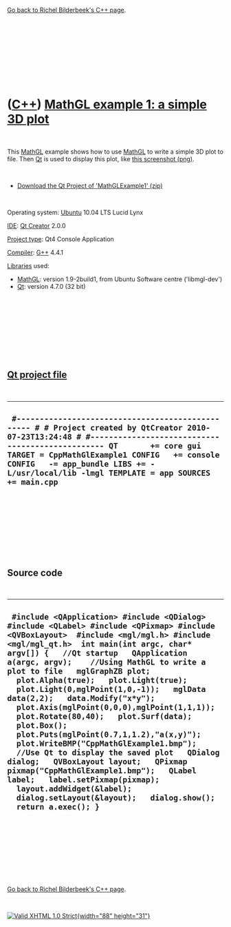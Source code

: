 

[Go back to Richel Bilderbeek's C++ page](Cpp.htm).

 

 

 

 

 

([C++](Cpp.htm)) [MathGL example 1: a simple 3D plot](CppMathGlExample1.htm)
============================================================================

 

This [MathGL](CppMathGl.htm) example shows how to use
[MathGL](CppMathGl.htm) to write a simple 3D plot to file. Then
[Qt](CppQt.htm) is used to display this plot, like [this screenshot
(png)](CppMathGlExample1.png).

 

-   [Download the Qt Project of
    'MathGLExample1' (zip)](CppMathGlExample1.zip)

 

Operating system: [Ubuntu](http://www.ubuntu.com) 10.04 LTS Lucid Lynx

[IDE](CppIde.htm): [Qt Creator](CppQt.htm) 2.0.0

[Project type](CppQtProjectType.htm): Qt4 Console Application

[Compiler](CppCompiler.htm): [G++](CppGpp.htm) 4.4.1

[Libraries](CppLibrary.htm) used:

-   [MathGL](CppMathGl.htm): version 1.9-2build1, from Ubuntu Software
    centre ('libmgl-dev')
-   [Qt](CppQt.htm): version 4.7.0 (32 bit)

 

 

 

 

 

[Qt project file](CppQtProjectFile.htm)
---------------------------------------

 

  ------------------------------------------------------------------------------------------------------------------------------------------------------------------------------------------------------------------------------------------------------------------------------------------------------------------------------
  ` #------------------------------------------------- # # Project created by QtCreator 2010-07-23T13:24:48 # #------------------------------------------------- QT       += core gui TARGET = CppMathGlExample1 CONFIG   += console CONFIG   -= app_bundle LIBS += -L/usr/local/lib -lmgl TEMPLATE = app SOURCES += main.cpp`
  ------------------------------------------------------------------------------------------------------------------------------------------------------------------------------------------------------------------------------------------------------------------------------------------------------------------------------

 

 

 

 

 

Source code
-----------

 

  -----------------------------------------------------------------------------------------------------------------------------------------------------------------------------------------------------------------------------------------------------------------------------------------------------------------------------------------------------------------------------------------------------------------------------------------------------------------------------------------------------------------------------------------------------------------------------------------------------------------------------------------------------------------------------------------------------------------------------------------------------------------------------------------------------------------------------------------------------------------------------------------
  ` #include <QApplication> #include <QDialog> #include <QLabel> #include <QPixmap> #include <QVBoxLayout>  #include <mgl/mgl.h> #include <mgl/mgl_qt.h>  int main(int argc, char* argv[]) {   //Qt startup   QApplication a(argc, argv);    //Using MathGL to write a plot to file   mglGraphZB plot;   plot.Alpha(true);   plot.Light(true);   plot.Light(0,mglPoint(1,0,-1));   mglData data(2,2);   data.Modify("x*y");   plot.Axis(mglPoint(0,0,0),mglPoint(1,1,1));   plot.Rotate(80,40);   plot.Surf(data);   plot.Box();   plot.Puts(mglPoint(0.7,1,1.2),"a(x,y)");   plot.WriteBMP("CppMathGlExample1.bmp");    //Use Qt to display the saved plot   QDialog dialog;   QVBoxLayout layout;   QPixmap pixmap("CppMathGlExample1.bmp");   QLabel label;   label.setPixmap(pixmap);   layout.addWidget(&label);   dialog.setLayout(&layout);   dialog.show();   return a.exec(); }`
  -----------------------------------------------------------------------------------------------------------------------------------------------------------------------------------------------------------------------------------------------------------------------------------------------------------------------------------------------------------------------------------------------------------------------------------------------------------------------------------------------------------------------------------------------------------------------------------------------------------------------------------------------------------------------------------------------------------------------------------------------------------------------------------------------------------------------------------------------------------------------------------------

 

 

 

 

 

[Go back to Richel Bilderbeek's C++ page](Cpp.htm).



 

[![Valid XHTML 1.0 Strict](valid-xhtml10.png){width="88"
height="31"}](http://validator.w3.org/check?uri=referer)
